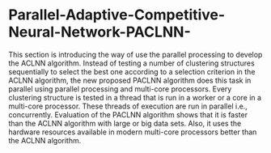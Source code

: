 # Parallel-Adaptive-Competitive-Neural-Network-PACLNN-
This section is introducing the way of use the parallel processing to develop the ACLNN algorithm. Instead of testing a number of clustering structures sequentially to select the best one according to a selection criterion in the ACLNN algorithm, the new proposed PACLNN algorithm does this task in parallel using parallel processing and multi-core processors. Every clustering structure is tested in a thread that is run in a worker or a core in a multi-core processor. These threads of execution are run in parallel i.e., concurrently. Evaluation of the PACLNN algorithm shows that it is faster than the ACLNN algorithm with large or big data sets. Also, it uses the hardware resources available in modern multi-core processors better than the ACLNN algorithm.
